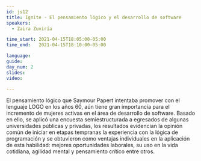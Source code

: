 ```yaml
---
id: js12
title: Ignite - El pensamiento lógico y el desarrollo de software
speakers:
  - Zaira Zuviría

time_start: 2021-04-15T18:05:00-05:00
time_end:   2021-04-15T18:10:00-05:00

language: 
guide:
day_num: 2
slides: 
video: 

---
```


El pensamiento lógico que Saymour Papert intentaba promover con el lenguaje LOGO en los años 60, aún tiene gran importancia para el incremento de mujeres activas en el área de desarrollo de software. Basado en ello, se aplicó una encuesta semiestructurada a egresados de algunas universidades públicas y privadas, los resultados evidencian la opinión común de iniciar en etapas tempranas la experiencia con la lógica de programación y se obtuvieron como ventajas individuales en la aplicación de esta habilidad: mejores oportunidades laborales, su uso en la vida cotidiana, agilidad mental y pensamiento crítico entre otros.



